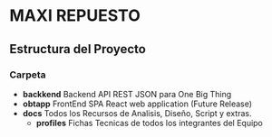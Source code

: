 # MAXI REPUESTO
## Estructura del Proyecto
### Carpeta
 - **backkend** Backend API REST JSON para One Big Thing
 - **obtapp** FrontEnd SPA React web application (Future Release)
 - **docs** Todos los Recursos de Analisis, Diseño, Script y extras.
    - **profiles** Fichas Tecnicas de todos los integrantes del Equipo